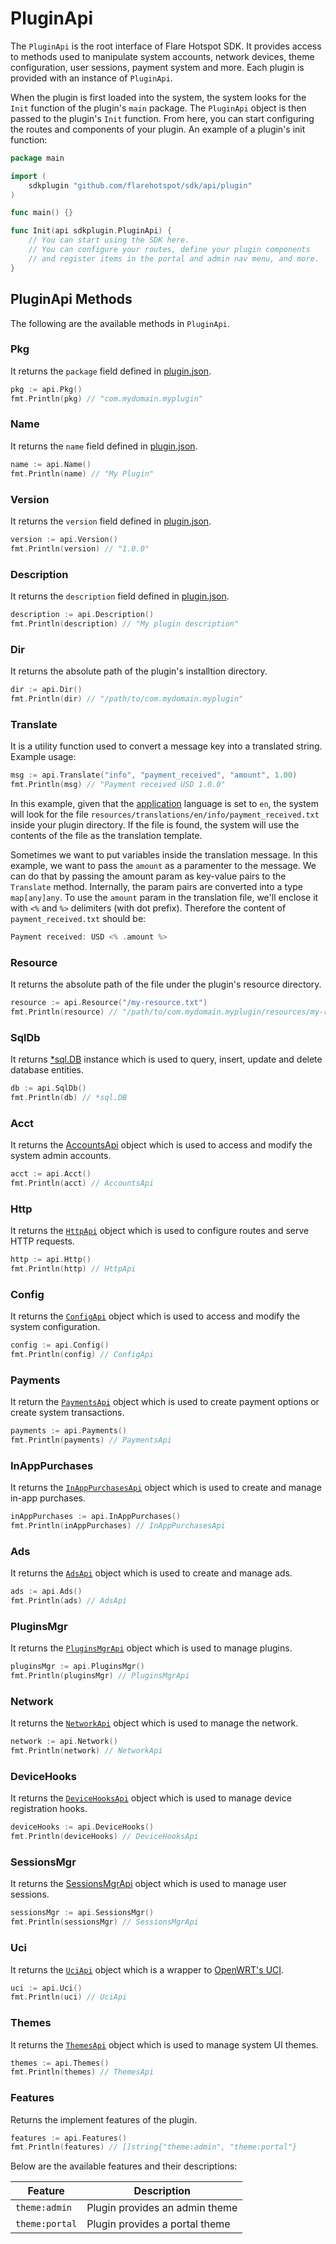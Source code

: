 # PluginApi

The `PluginApi` is the root interface of Flare Hotspot SDK. It provides access to methods used to manipulate system accounts, network devices, theme configuration, user sessions, payment system and more. Each plugin is provided with an instance of `PluginApi`.

When the plugin is first loaded into the system, the system looks for the `Init` function of the plugin's `main` package. The `PluginApi` object is then passed to the plugin's `Init` function. From here, you can start configuring the routes and components of your plugin. An example of a plugin's init function:

```go title="plugins/com.mydomain.myplugin/main.go"
package main

import (
	sdkplugin "github.com/flarehotspot/sdk/api/plugin"
)

func main() {}

func Init(api sdkplugin.PluginApi) {
    // You can start using the SDK here.
    // You can configure your routes, define your plugin components
    // and register items in the portal and admin nav menu, and more.
}
```

## PluginApi Methods

The following are the available methods in `PluginApi`.

### Pkg

It returns the `package` field defined in [plugin.json](./plugin.json.md).

```go
pkg := api.Pkg()
fmt.Println(pkg) // "com.mydomain.myplugin"
```

### Name

It returns the `name` field defined in [plugin.json](./plugin.json.md).

```go
name := api.Name()
fmt.Println(name) // "My Plugin"
```

### Version

It returns the `version` field defined in [plugin.json](./plugin.json.md).

```go
version := api.Version()
fmt.Println(version) // "1.0.0"
```

### Description

It returns the `description` field defined in [plugin.json](./plugin.json.md).

```go
description := api.Description()
fmt.Println(description) // "My plugin description"
```

### Dir

It returns the absolute path of the plugin's installtion directory.

```go
dir := api.Dir()
fmt.Println(dir) // "/path/to/com.mydomain.myplugin"
```

### Translate

It is a utility function used to convert a message key into a translated string. Example usage:

```go
msg := api.Translate("info", "payment_received", "amount", 1.00)
fmt.Println(msg) // "Payment received USD 1.0.0"
```

In this example, given that the [application](../api/config-api.md#application) language is set to `en`, the system will look for the file `resources/translations/en/info/payment_received.txt` inside your plugin directory. If the file is found, the system will use the contents of the file as the translation template.

Sometimes we want to put variables inside the translation message. In this example, we want to pass the `amount` as a paramenter to the message. We can do that by passing the amount param as key-value pairs to the `Translate` method. Internally, the param pairs are converted into a type `map[any]any`. To use the `amount` param in the translation file, we'll enclose it with `<%` and `%>` delimiters (with dot prefix). Therefore the content of `payment_received.txt` should be:

```go
Payment received: USD <% .amount %>
```

### Resource

It returns the absolute path of the file under the plugin's resource directory.

```go
resource := api.Resource("/my-resource.txt")
fmt.Println(resource) // "/path/to/com.mydomain.myplugin/resources/my-resource.txt"
```

### SqlDb

It returns [\*sql.DB](http://go-database-sql.org/overview.html) instance which is used to query, insert, update and delete database entities.

```go
db := api.SqlDb()
fmt.Println(db) // *sql.DB
```

### Acct

It returns the [AccountsApi](./accounts-api.md) object which is used to access and modify the system admin accounts.

```go
acct := api.Acct()
fmt.Println(acct) // AccountsApi
```

### Http

It returns the [`HttpApi`](./http-api.md) object which is used to configure routes and serve HTTP requests.

```go
http := api.Http()
fmt.Println(http) // HttpApi
```

### Config

It returns the [`ConfigApi`](./config-api.md) object which is used to access and modify the system configuration.

```go
config := api.Config()
fmt.Println(config) // ConfigApi
```

### Payments

It return the [`PaymentsApi`](./payments-api.md) object which is used to create payment options or create system transactions.

```go
payments := api.Payments()
fmt.Println(payments) // PaymentsApi
```

### InAppPurchases

It returns the [`InAppPurchasesApi`](./in-app-purchases-api.md) object which is used to create and manage in-app purchases.

```go
inAppPurchases := api.InAppPurchases()
fmt.Println(inAppPurchases) // InAppPurchasesApi
```

### Ads

It returns the [`AdsApi`](./ads-api.md) object which is used to create and manage ads.

```go
ads := api.Ads()
fmt.Println(ads) // AdsApi
```

### PluginsMgr

It returns the [`PluginsMgrApi`](./plugins-mgr-api.md) object which is used to manage plugins.

```go
pluginsMgr := api.PluginsMgr()
fmt.Println(pluginsMgr) // PluginsMgrApi
```

### Network

It returns the [`NetworkApi`](../network-api/) object which is used to manage the network.

```go
network := api.Network()
fmt.Println(network) // NetworkApi
```

### DeviceHooks

It returns the [`DeviceHooksApi`](../device-hooks-api/) object which is used to manage device registration hooks.

```go
deviceHooks := api.DeviceHooks()
fmt.Println(deviceHooks) // DeviceHooksApi
```

### SessionsMgr

It returns the [SessionsMgrApi](./sessions-mgr-api.md) object which is used to manage user sessions.

```go
sessionsMgr := api.SessionsMgr()
fmt.Println(sessionsMgr) // SessionsMgrApi
```

### Uci

It returns the [`UciApi`](./uci-api.md) object which is a wrapper to [OpenWRT's UCI](https://openwrt.org/docs/guide-user/base-system/uci).

```go
uci := api.Uci()
fmt.Println(uci) // UciApi
```

### Themes

It returns the [`ThemesApi`](./themes-api.md) object which is used to manage system UI themes.

```go
themes := api.Themes()
fmt.Println(themes) // ThemesApi
```

### Features

Returns the implement features of the plugin.
```go
features := api.Features()
fmt.Println(features) // []string{"theme:admin", "theme:portal"}
```

Below are the available features and their descriptions:

| Feature | Description |
| --- | --- |
| `theme:admin` | Plugin provides an admin theme
| `theme:portal` | Plugin provides a portal theme

